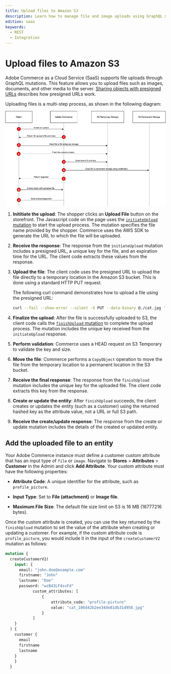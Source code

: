 ```yaml
---
title: Upload files to Amazon S3
description: Learn how to manage file and image uploads using GraphQL mutations.
edition: saas
keywords:
  - REST
  - Integration
---
```


# Upload files to Amazon S3

Adobe Commerce as a Cloud Service (SaaS) supports file uploads through GraphQL mutations. This feature allows you to upload files such as images, documents, and other media to the server. [Sharing objects with presigned URLs](https://docs.aws.amazon.com/AmazonS3/latest/userguide/ShareObjectPreSignedURL.html) describes how presigned URLs work.

Uploading files is a multi-step process, as shown in the following diagram:

![Upload files](../../../_images/upload-file.png)

1. **Inititiate the upload**: The shopper clicks an **Upload File** button on the storefront. The Javascript code on the page uses the [`initiateUpload` mutation](./mutations/initiate-upload.md) to start the upload process. The mutation specifies the file name provided by the shopper. Commerce uses the AWS SDK to generate the URL to which the file will be uploaded.

1. **Receive the response**: The response from the `initiateUpload` mutation includes a presigned URL, a unique key for the file, and an expiration time for the URL. The client code extracts these values from the response.

1. **Upload the file**: The client code uses the presigned URL to upload the file directly to a temporary location in the Amazon S3 bucket. This is done using a standard HTTP PUT request.

   The following curl command demonstrates how to upload a file using the presigned URL:

   ```bash
   curl --fail --show-error --silent -X PUT --data-binary @./cat.jpg 'https://<bucket>.s3.<region>.amazonaws.com/<path-to-temp-file>?X-Amz-Content-Sha256=UNSIGNED-PAYLOAD&X-Amz-Security-Token=<token>&X-Amz-Algorithm=AWS4-HMAC-SHA256&X-Amz-Credential=<value>&X-Amz-Date=<value>&X-Amz-SignedHeaders=host&X-Amz-Expires=<value>&X-Amz-Signature=<value>...'
   ```

1. **Finalize the upload**: After the file is successfully uploaded to S3, the client code calls the [`finishUpload` mutation](./mutations/finish-upload.md) to complete the upload process. The mutation includes the unique key received from the `initiateUpload` response.

1. **Perform validation**: Commerce uses a HEAD request on S3 Temporary to validate the key and size.

1. **Move the file**: Commerce performs a `CopyObject` operation to move the file from the temporary location to a permanent location in the S3 bucket.

1. **Receive the final response**: The response from the `finishUpload` mutation includes the unique key for the uploaded file. The client code extracts this key from the response.

1. **Create or update the entity**: After `finishUpload` succeeds, the client creates or updates the entity (such as a customer) using the returned hashed key as the attribute value, not a URL or full S3 path.

1. **Receive the create/update response**: The response from the create or update mutation includes the details of the created or updated entity.

## Add the uploaded file to an entity

Your Adobe Commerce instance must define a customer custom attribute that has an input type of `file` or `image`. Navigate to **Stores** > **Attributes** > **Customer** in the Admin and click **Add Attribute**. Your custom attribute must have the following properties:

* **Attribute Code**: A unique identifier for the attribute, such as `profile_picture`.

* **Input Type**: Set to **File (attachment)** or **Image file**.

* **Maximum File Size**: The default file size limit on S3 is 16 MB (16777216 bytes).

Once the custom attribute is created, you can use the key returned by the `finishUpload` mutation to set the value of the attribute when creating or updating a customer. For example, if the custom attribute code is `profile_picture`, you would include it in the input of the `createCustomerV2` mutation as follows:

```graphql
mutation {
  createCustomerV2(
    input: {
      email: "john.doe@example.com"
      firstname: "John"
      lastname: "Doe"
      password: "wzB43LF4svFd"
            custom_attributes: [
                {
                    attribute_code: "profile-picture"
                    value: "cat_106d42b2ee34de81db31d958.jpg"
                }
            ]
    }
  ) {
    customer {
      email
      firstname
      lastname
    }
    }
  }
```
